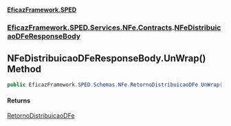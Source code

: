 #### [EficazFramework.SPED](EficazFrameworkSPED.md 'EficazFramework SPED')
### [EficazFramework.SPED.Services.NFe.Contracts](EficazFramework.SPED.Services.NFe.Contracts.md 'EficazFramework.SPED.Services.NFe.Contracts').[NFeDistribuicaoDFeResponseBody](EficazFramework.SPED.Services.NFe.Contracts/NFeDistribuicaoDFeResponseBody.md 'EficazFramework.SPED.Services.NFe.Contracts.NFeDistribuicaoDFeResponseBody')

## NFeDistribuicaoDFeResponseBody.UnWrap() Method

```csharp
public EficazFramework.SPED.Schemas.NFe.RetornoDistribuicaoDFe UnWrap();
```

#### Returns
[RetornoDistribuicaoDFe](EficazFramework.SPED.Schemas.NFe/RetornoDistribuicaoDFe.md 'EficazFramework.SPED.Schemas.NFe.RetornoDistribuicaoDFe')